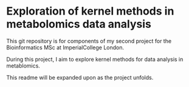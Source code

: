 # Exploration of kernel methods in metabolomics data analysis

This git repository is for components of my second project for the Bioinformatics MSc at ImperialCollege London.

During this project, I aim to explore kernel methods for data analysis in metablomics.

This readme will be expanded upon as the project unfolds.
